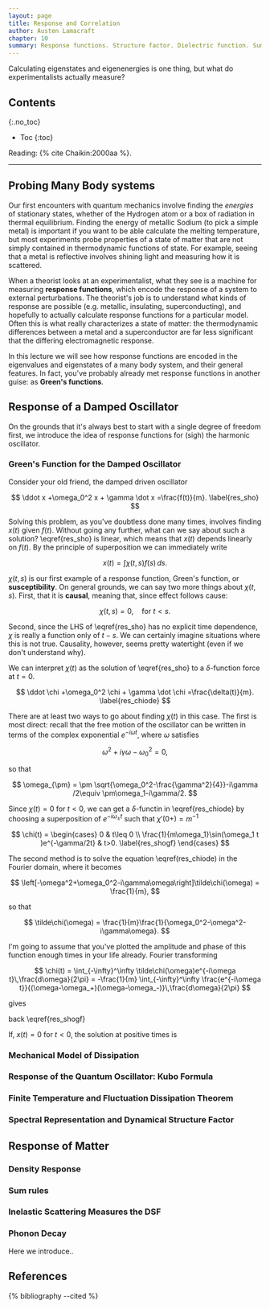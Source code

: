 ```yaml
---
layout: page
title: Response and Correlation
author: Austen Lamacraft
chapter: 10
summary: Response functions. Structure factor. Dielectric function. Sum rules.
---
```


<p class="message">
Calculating eigenstates and eigenenergies is one thing, but what do experimentalists actually measure?
</p>


## Contents
{:.no_toc}

* Toc
{:toc}

Reading: {% cite Chaikin:2000aa %}.

---

## Probing Many Body systems

Our first encounters with quantum mechanics involve finding the _energies_ of stationary states, whether of the Hydrogen atom or a box of radiation in thermal equilibrium. Finding the energy of metallic Sodium (to pick a simple metal) is important if you want to be able calculate the melting temperature, but most experiments probe properties of a state of matter that are not simply contained in thermodynamic functions of state. For example, seeing that a metal is reflective involves shining light and measuring how it is scattered.

When a theorist looks at an experimentalist, what they see is a machine for measuring __response functions__, which encode the response of a system to external perturbations. The theorist's job is to understand what kinds of response are possible (e.g. metallic, insulating, superconducting), and hopefully to actually calculate response functions for a particular model. Often this is what really characterizes a state of matter: the thermodynamic differences between a metal and a superconductor are far less significant that the differing electromagnetic response.

In this lecture we will see how response functions are encoded in the eigenvalues and eigenstates of a many body system, and their general features. In fact, you've probably already met response functions in another guise: as __Green's functions__.

## Response of a Damped Oscillator

On the grounds that it's always best to start with a single degree of freedom first, we introduce the idea of response functions for (sigh) the harmonic oscillator.

### Green's Function for the Damped Oscillator

Consider your old friend, the damped driven oscillator

$$
\ddot x +\omega_0^2 x + \gamma \dot x =\frac{f(t)}{m}.
\label{res_sho}
$$

Solving this problem, as you've doubtless done many times, involves finding $x(t)$ given $f(t)$. Without going any further, what can we say about such a solution? \eqref{res_sho} is linear, which means that $x(t)$ depends linearly on $f(t)$. By the principle of superposition we can immediately write

$$
x(t) = \int \chi(t,s) f(s)\,ds.
$$

$\chi(t,s)$ is our first example of a response function, Green's function, or __susceptibility__. On general grounds, we can say two more things about $\chi(t,s)$. First, that it is __causal__, meaning that, since effect follows cause:

$$
\chi(t,s)=0,\quad \text{for }t<s.
$$

Second, since the LHS of \eqref{res_sho} has no explicit time dependence, $\chi$ is really a function only of $t-s$. We can certainly imagine situations where this is not true. Causality, however, seems pretty watertight (even if we don't understand why).

We can interpret $\chi(t)$ as the solution of \eqref{res_sho} to a $\delta$-function force at $t=0$.

$$
\ddot \chi +\omega_0^2 \chi + \gamma \dot \chi =\frac{\delta(t)}{m}.
\label{res_chiode}
$$

There are at least two ways to go about finding $\chi(t)$ in this case. The first is most direct: recall that the free motion of the oscillator can be written in terms of the complex exponential $e^{-i\omega t}$, where $\omega$ satisfies

$$
\omega^2+i\gamma\omega - \omega_0^2 =0,
$$

so that

$$
\omega_{\pm} = \pm \sqrt{\omega_0^2-\frac{\gamma^2}{4}}-i\gamma /2\equiv \pm\omega_1-i\gamma/2.
$$

Since $\chi(t)=0$ for $t<0$, we can get a $\delta$-functin in \eqref{res_chiode} by choosing a superposition of $e^{-i\omega_\pm t}$ such that $\chi'(0+)=m^{-1}$

$$
\chi(t) = \begin{cases}
0 & t\leq 0 \\
\frac{1}{m\omega_1}\sin(\omega_1 t )e^{-\gamma/2t} & t>0.
\label{res_shogf}
\end{cases}
$$

The second method is to solve the equation \eqref(res_chiode) in the Fourier domain, where it becomes

$$
\left[-\omega^2+\omega_0^2-i\gamma\omega\right]\tilde\chi(\omega) = \frac{1}{m},
$$

so that

$$
\tilde\chi(\omega) = \frac{1}{m}\frac{1}{\omega_0^2-\omega^2-i\gamma\omega}.
$$

I'm going to assume that you've plotted the amplitude and phase of this function enough times in your life already. Fourier transforming

$$
\chi(t) = \int_{-\infty}^\infty \tilde\chi(\omega)e^{-i\omega t}\,\frac{d\omega}{2\pi} = -\frac{1}{m} \int_{-\infty}^\infty \frac{e^{-i\omega t}}{(\omega-\omega_+)(\omega-\omega_-)}\,\frac{d\omega}{2\pi}
$$

gives


back \eqref{res_shogf}

If, $x(t)=0$ for $t<0$, the solution at positive times is



### Mechanical Model of Dissipation

### Response of the Quantum Oscillator: Kubo Formula

### Finite Temperature and Fluctuation Dissipation Theorem

### Spectral Representation and Dynamical Structure Factor

## Response of Matter

### Density Response

### Sum rules

### Inelastic Scattering Measures the DSF

### Phonon Decay

Here we introduce..


References
----------

{% bibliography --cited %}
